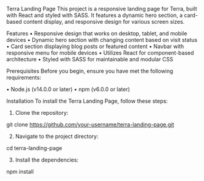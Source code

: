 Terra Landing Page
This project is a responsive landing page for Terra, built with React and styled with SASS. It features a dynamic hero section, a card-based content display, and responsive design for various screen sizes.

Features
• Responsive design that works on desktop, tablet, and mobile devices
• Dynamic hero section with changing content based on visit status
• Card section displaying blog posts or featured content
• Navbar with responsive menu for mobile devices
• Utilizes React for component-based architecture
• Styled with SASS for maintainable and modular CSS

Prerequisites
Before you begin, ensure you have met the following requirements:

• Node.js (v14.0.0 or later)
• npm (v6.0.0 or later)

Installation
To install the Terra Landing Page, follow these steps:

1. Clone the repository:

git clone https://github.com/your-username/terra-landing-page.git

2. Navigate to the project directory:

cd terra-landing-page

3. Install the dependencies:

npm install
